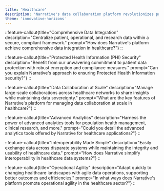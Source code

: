 ```yaml
---
title: 'Healthcare'
description: "Narrative's data collaboration platform revolutionizes patient care and operational excellence with its scalable and secure healthcare data solutions."
theme: 'innovative-horizons'
---
```

::feature-callout{title="Comprehensive Data Integration" description="Centralize patient, operational, and research data within a secure, compliant framework." prompt="How does Narrative's platform achieve comprehensive data integration in healthcare?"}
::

::feature-callout{title="Protected Health Information (PHI) Security" description="Benefit from our unwavering commitment to patient data protection with robust encryption and compliance measures." prompt="Can you explain Narrative's approach to ensuring Protected Health Information security?"}
::

::feature-callout{title="Data Collaboration at Scale" description="Manage large-scale collaborations across healthcare networks to share insights while maintaining data sovereignty." prompt="What are the key features of Narrative's platform for managing data collaboration at scale in healthcare?"}
::

::feature-callout{title="Advanced Analytics" description="Harness the power of advanced analytics tools for population health management, clinical research, and more." prompt="Could you detail the advanced analytics tools offered by Narrative for healthcare applications?"}
::

::feature-callout{title="Interoperability Made Simple" description="Easily exchange data across disparate systems while maintaining the integrity and usability of healthcare data." prompt="How does Narrative simplify interoperability in healthcare data systems?"}
::

::feature-callout{title="Operational Agility" description="Adapt quickly to changing healthcare landscapes with agile data operations, supporting better outcomes and efficiencies." prompt="In what ways does Narrative's platform promote operational agility in the healthcare sector?"}
::